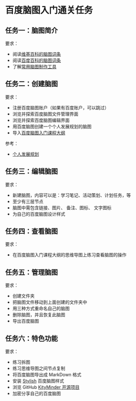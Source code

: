 # 百度脑图入门通关任务

## 任务一：脑图简介

要求：
- 阅读[维基百科的脑图词条](https://en.wikipedia.org/wiki/Mind_map)  
- 阅读[百度百科的脑图词条](https://baike.baidu.com/item/思维导图/563801?fr=aladdin)   
- 了解[常用脑图制作工具](http://www.woshipm.com/pd/129895.html?_t=t)  

## 任务二：创建脑图

要求：  
- 注册百度脑图账户（如果有百度账户，可以跳过）  
- 浏览并探索百度脑图文件管理界面
- 浏览并探索百度脑图编辑界面
- 用百度脑图创建一个个人发展规划的脑图
- 导入[百度脑图入门课程大纲](naotu-baidu.km)

参考：  
- [个人发展规划](http://processon.com/view/584eb7c7e4b031ce5459e95c)  

## 任务三：编辑脑图

要求：  
- 新建脑图，内容可以是：学习笔记、活动策划、计划任务，等    
- 至少有三层节点  
- 脑图中需包含链接、图片、 备注、图标、 文字图标    
- 为自己的百度脑图设计样式  

## 任务四：查看脑图

要求：  
- 在百度脑图入门课程大纲的思维导图上练习查看脑图的操作  

## 任务五：管理脑图 

要求：  
- 创建文件夹  
- 把脑图文件移动到上面创建的文件夹中  
- 用三种方式重命名自己的脑图  
- 删除脑图，并且恢复此脑图  
- 导出百度脑图   

## 任务六：特色功能

要求：   
- 练习拆图  
- 练习思维导图之间节点复制  
- 将百度脑图导出成 MarkDown 格式  
- 安装 [Stylish](https://github.com/wangding/courses/tree/master/github#%E7%AC%AC%E4%BA%94%E5%AD%A3stylish-%E7%BD%91%E7%AB%99%E6%8D%A2%E8%82%A4) 百度脑图样式  
- 浏览 GitHub [KityMinder 开源项目](https://github.com/fex-team/kityminder)  
- 加密分享自己的百度脑图
 
